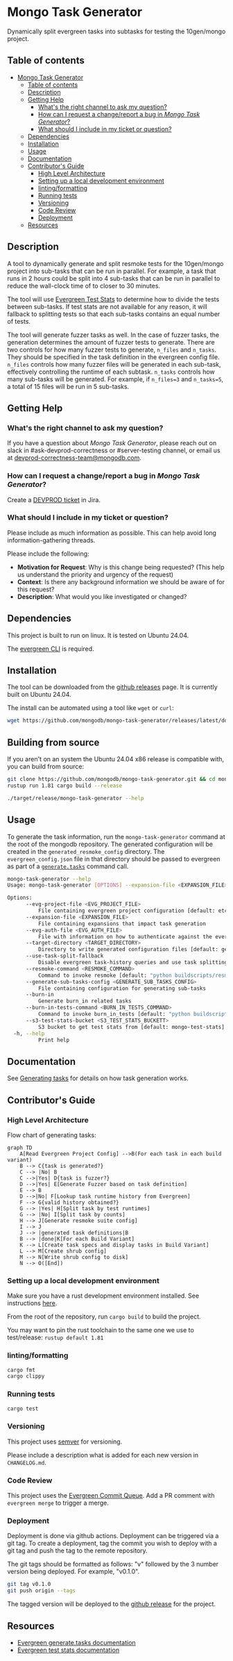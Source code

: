 # Mongo Task Generator

Dynamically split evergreen tasks into subtasks for testing the 10gen/mongo project.

## Table of contents

- [Mongo Task Generator](#mongo-task-generator)
  - [Table of contents](#table-of-contents)
  - [Description](#description)
  - [Getting Help](#getting-help)
    - [What's the right channel to ask my question?](#whats-the-right-channel-to-ask-my-question)
    - [How can I request a change/report a bug in _Mongo Task Generator_?](#how-can-i-request-a-changereport-a-bug-in-mongo-task-generator)
    - [What should I include in my ticket or question?](#what-should-i-include-in-my-ticket-or-question)
  - [Dependencies](#dependencies)
  - [Installation](#installation)
  - [Usage](#usage)
  - [Documentation](#documentation)
  - [Contributor's Guide](#contributors-guide)
    - [High Level Architecture](#high-level-architecture)
    - [Setting up a local development environment](#setting-up-a-local-development-environment)
    - [linting/formatting](#lintingformatting)
    - [Running tests](#running-tests)
    - [Versioning](#versioning)
    - [Code Review](#code-review)
    - [Deployment](#deployment)
  - [Resources](#resources)

## Description

A tool to dynamically generate and split resmoke tests for the 10gen/mongo project into sub-tasks
that can be run in parallel. For example, a task that runs in 2 hours could be split into 4 sub-tasks
that can be run in parallel to reduce the wall-clock time of to closer to 30 minutes.

The tool will use [Evergreen Test Stats](https://docs.devprod.prod.corp.mongodb.com/evergreen/Project-Configuration/Evergreen-Data-for-Analytics#evergreen-test-statistics)
to determine how to divide the tests between sub-tasks. If test stats are not available for any
reason, it will fallback to splitting tests so that each sub-tasks contains an equal number of tests.

The tool will generate fuzzer tasks as well. In the case of fuzzer tasks, the generation
determines the amount of fuzzer tests to generate. There are two controls for how many fuzzer tests
to generate, `n_files` and `n_tasks`. They should be specified in the task definition in the evergreen
config file. `n_files` controls how many fuzzer files will be generated in each sub-task, effectively
controlling the runtime of each subtask. `n_tasks` controls how many sub-tasks will be generated.
For example, if `n_files=3` and `n_tasks=5`, a total of 15 files will be run in 5 sub-tasks.

## Getting Help

### What's the right channel to ask my question?

If you have a question about _Mongo Task Generator_, please reach out on slack in #ask-devprod-correctness or #server-testing
channel, or email us at devprod-correctness-team@mongodb.com.

### How can I request a change/report a bug in _Mongo Task Generator_?

Create a [DEVPROD ticket](https://jira.mongodb.org/browse/DEVPROD) in Jira.

### What should I include in my ticket or question?

Please include as much information as possible. This can help avoid long information-gathering threads.

Please include the following:

* **Motivation for Request**: Why is this change being requested? (This help us understand the priority and urgency of the request)
* **Context**: Is there any background information we should be aware of for this request?
* **Description**: What would you like investigated or changed?

## Dependencies

This project is built to run on linux. It is tested on Ubuntu 24.04.

The [evergreen CLI](https://docs.devprod.prod.corp.mongodb.com/evergreen/CLI) is
required.

## Installation

The tool can be downloaded from the [github releases](https://github.com/mongodb/mongo-task-generator/releases)
page. It is currently built on Ubuntu 24.04.

The install can be automated using a tool like `wget` or `curl`:

```bash
wget https://github.com/mongodb/mongo-task-generator/releases/latest/download/mongo-task-generator
```

## Building from source
If you aren't on an system the Ubuntu 24.04 x86 release is compatible with, you can build from source:

```bash
git clone https://github.com/mongodb/mongo-task-generator.git && cd mongo-task-generator
rustup run 1.81 cargo build --release

./target/release/mongo-task-generator --help
```

## Usage

To generate the task information, run the `mongo-task-generator` command at the root of the
mongodb repository. The generated configuration will be created in the `generated_resmoke_config`
directory. The `evergreen_config.json` file in that directory should be passed to evergreen as
part of a [`generate.tasks`](https://docs.devprod.prod.corp.mongodb.com/evergreen/Project-Configuration/Project-Commands#generatetasks)
command call.

```bash
mongo-task-generator --help
Usage: mongo-task-generator [OPTIONS] --expansion-file <EXPANSION_FILE>

Options:
      --evg-project-file <EVG_PROJECT_FILE>
          File containing evergreen project configuration [default: etc/evergreen.yml]
      --expansion-file <EXPANSION_FILE>
          File containing expansions that impact task generation
      --evg-auth-file <EVG_AUTH_FILE>
          File with information on how to authenticate against the evergreen API [default: ~/.evergreen.yml]
      --target-directory <TARGET_DIRECTORY>
          Directory to write generated configuration files [default: generated_resmoke_config]
      --use-task-split-fallback
          Disable evergreen task-history queries and use task splitting fallback
      --resmoke-command <RESMOKE_COMMAND>
          Command to invoke resmoke [default: "python buildscripts/resmoke.py"]
      --generate-sub-tasks-config <GENERATE_SUB_TASKS_CONFIG>
          File containing configuration for generating sub-tasks
      --burn-in
          Generate burn_in related tasks
      --burn-in-tests-command <BURN_IN_TESTS_COMMAND>
          Command to invoke burn_in_tests [default: "python buildscripts/burn_in_tests.py run"]
      --s3-test-stats-bucket <S3_TEST_STATS_BUCKETT>
          S3 bucket to get test stats from [default: mongo-test-stats]
  -h, --help
          Print help
```

## Documentation

See [Generating tasks](docs/generating_tasks.md) for details on how task generation works.

## Contributor's Guide

### High Level Architecture

Flow chart of generating tasks:

```mermaid
graph TD
    A[Read Evergreen Project Config] -->B(For each task in each build variant)
    B --> C{task is generated?}
    C --> |No| B
    C -->|Yes| D{task is fuzzer?}
    D -->|Yes| E[Generate Fuzzer based on task definition]
    E --> B
    D -->|No| F[Lookup task runtime history from Evergreen]
    F --> G{valid history obtained?}
    G --> |Yes| H[Split task by test runtimes]
    G --> |No| I[Split task by counts]
    H --> J[Generate resmoke suite config]
    I --> J
    J --> |generated task definitions|B
    B --> |done|K[For each Build Variant]
    K --> L[Create task specs and display tasks in Build Variant]
    L --> M[Create shrub config]
    M --> N[Write shrub config to disk]
    N --> O([End])
```

### Setting up a local development environment

Make sure you have a rust development environment installed. See instructions [here](https://www.rust-lang.org/learn/get-started).

From the root of the repository, run `cargo build` to build the project.

You may want to pin the rust toolchain to the same one we use to test/release: `rustup default 1.81`

### linting/formatting

```bash
cargo fmt
cargo clippy
```

### Running tests

```bash
cargo test
```

### Versioning

This project uses [semver](https://semver.org/) for versioning.

Please include a description what is added for each new version in `CHANGELOG.md`.

### Code Review

This project uses the [Evergreen Commit Queue](https://github.com/evergreen-ci/evergreen/wiki/Commit-Queue#pr).
Add a PR comment with `evergreen merge` to trigger a merge.

### Deployment

Deployment is done via github actions. Deployment can be triggered via a git tag. To create a
deployment, tag the commit you wish to deploy with a git tag and push the tag to the remote
repository.

The git tags should be formatted as follows: "v" followed by the 3 number version being deployed.
For example, "v0.1.0".

```bash
git tag v0.1.0
git push origin --tags
```

The tagged version will be deployed to the [github release](https://github.com/mongodb/mongo-task-generator/releases)
for the project.

## Resources

- [Evergreen generate.tasks documentation](https://docs.devprod.prod.corp.mongodb.com/evergreen/Project-Configuration/Project-Commands#generatetasks)
- [Evergreen test stats documentation](https://docs.devprod.prod.corp.mongodb.com/evergreen/Project-Configuration/Evergreen-Data-for-Analytics#evergreen-test-statistics)
